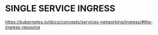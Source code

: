 # SINGLE SERVICE INGRESS


https://kubernetes.io/docs/concepts/services-networking/ingress/#the-ingress-resource


























